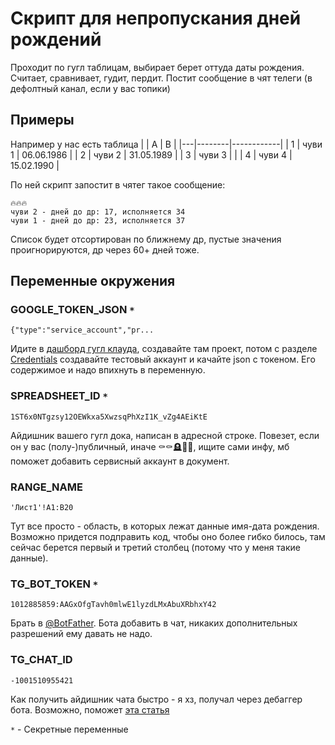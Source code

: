 # Скрипт для непропускания дней рождений

Проходит по гугл таблицам, выбирает берет оттуда даты рождения. Считает, сравнивает, гудит, пердит. Постит сообщение в чят телеги (в дефолтный канал, если у вас топики)

## Примеры
Например у нас есть таблица
|   | A      | B          |
|---|--------|------------|
| 1 | чуви 1 | 06.06.1986 |
| 2 | чуви 2 | 31.05.1989 |
| 3 | чуви 3 |            |
| 4 | чуви 4 | 15.02.1990 |

По ней скрипт запостит в чятег такое сообщение:
```
🔥🔥🔥
чуви 2 - дней до др: 17, исполняется 34
чуви 1 - дней до др: 23, исполняется 37
```
Список будет отсортирован по ближнему др, пустые значения проигнорируются, др через 60+ дней тоже.

## Переменные окружения

### GOOGLE_TOKEN_JSON `*`
`{"type":"service_account","pr...`

Идите в [дашборд гугл клауда](https://console.cloud.google.com/apis/dashboard), создавайте там проект, потом с разделе [Сredentials](https://console.cloud.google.com/apis/credentials) создавайте тестовый аккаунт и качайте json с токеном. Его содержимое и надо впихнуть в переменную.

### SPREADSHEET_ID `*`
`1ST6x0NTgzsy12OEWkxa5XwzsqPhXzI1K_vZg4AEiKtE`

Айдишник вашего гугл дока, написан в адресной строке. Повезет, если он у вас (полу-)публичный, иначе ⚰️⚰️🪦🏳️‍🌈, ищите сами инфу, мб поможет добавить сервисный аккаунт в документ.

### RANGE_NAME
`'Лист1'!A1:B20`

Тут все просто - область, в которых лежат данные имя-дата рождения. Возможно придется подправить код, чтобы оно более гибко билось, там сейчас берется первый и третий столбец (потому что у меня такие данные).

### TG_BOT_TOKEN `*`
`1012885859:AAGxOfgTavh0mlwE1lyzdLMxAbuXRbhxY42`

Брать в [@BotFather](https://t.me/BotFather). Бота добавить в чат, никаких дополнительных разрешений ему давать не надо.

### TG_CHAT_ID
`-1001510955421`

Как получить айдишник чата быстро - я хз, получал через дебаггер бота. Возможно, поможет [эта статья](https://www.alphr.com/find-chat-id-telegram/)

`*` - Секретные переменные